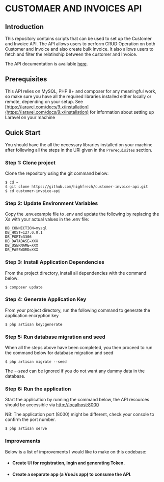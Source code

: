 # CUSTOMAER AND INVOICES API

## Introduction
This repository contains scripts that can be used to set up the Customer and Invoice API.
The API allows users to perform CRUD Operation on both Customer and Invoice and also create bulk Invoice. It also allows users to fetch and filter the relatinship between  the customer and Invoice. 

The API documentation is available [here](https://documenter.getpostman.com/view/16161182/2s83zfRREf).


## Prerequisites
This API relies on MySQL, PHP 8+ and composer for any meaningful work, so make sure you have all the required libraries installed either locally or remote, depending on your setup. See [https://laravel.com/docs/9.x/installation](https://laravel.com/docs/9.x/installation) for information about setting up Laravel on your machine

## Quick Start
You should have the all the necessary libraries installed on your machine after following all the steps in the URI given in the ```Prerequisites``` section.

### Step 1: Clone project
Clone the repository using the git command below:

````
$ cd ~
$ git clone https://github.com/highfrezh/customer-invoice-api.git
$ cd customer-invoice-api
````

### Step 2: Update Environment Variables
Copy the .env.example file to .env and update the following by replacing the Xs with your actual values in the .env file:

````
DB_CONNECTION=mysql
DB_HOST=127.0.0.1
DB_PORT=3306
DB_DATABASE=XXX
DB_USERNAME=XXX
DB_PASSWORD=XXX
````

### Step 3: Install Application Dependencies
From the project directory, install all dependencies with the command below:

````
$ composer update
````

### Step 4: Generate Application Key

From your project directory, run the following command to generate the application encryption key


````
$ php artisan key:generate
````

### Step 5: Run database migration and seed
When all the steps above have been completed, you then proceed to run the command below for database migration and seed
````
$ php artisan migrate --seed
````
The *--seed* can be ignored if you do not want any dummy data in the database.

### Step 6: Run the application

Start the application by running the command below, the API resources should be accessible via [http://localhost:8000](http://localhost:8000)

NB: The application port (8000) might be different, check your console to confirm the port number.
````
$ php artisan serve
````
### Improvements
Below is a list of improvements I would like to make on this codebase:


- #### Create UI for registration, login and generating Token.  
- #### Create a separate app (a VueJs app) to consume the API.

